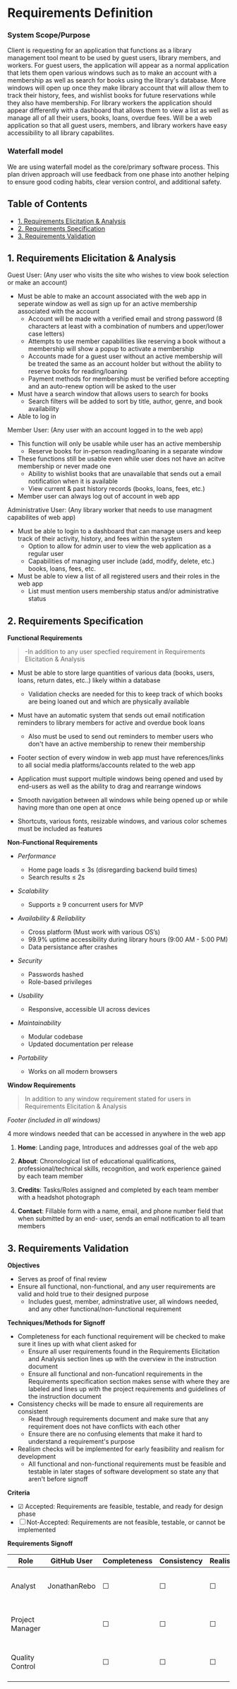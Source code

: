 # Requirements Definition

### **System Scope/Purpose**

Client is requesting for an application that functions as a library management tool meant to be used by guest users, library members, and workers. For guest 
users, the application will appear as a normal application that lets them open various windows such as to make an account with a membership as well as search for 
books using the library's database. More windows will open up once they make library account that will allow them to track their history, fees, and wishlist 
books for future reservations while they also have membership. For library workers the application should appear differently with a dashboard that allows them to 
view a list as well as manage all of all their users, books, loans, overdue fees. Will be a web application so that all guest users, members, and library workers 
have easy accessibility to all library capabilites.

### **Waterfall model**

We are using waterfall model as the core/primary software process.
This plan driven approach will use feedback from one phase into another helping to ensure good coding habits, clear version control, and additional safety.

## Table of Contents
- [1. Requirements Elicitation & Analysis](#1-requirements-elicitation--analysis)
- [2. Requirements Specification](#2-requirements-specification)
- [3. Requirements Validation](#3-requirements-validation)


## 1. Requirements Elicitation & Analysis

Guest User: (Any user who visits the site who wishes to view book selection or make an account)
- Must be able to make an account associated with the web app in seperate window as well as sign up for an active membership associated with the account
  - Account will be made with a verified email and strong password (8 characters at least with a combination of numbers and upper/lower case letters)
  - Attempts to use member capabilities like reserving a book without a membership will show a popup to activate a membership
  - Accounts made for a guest user without an active membership will be treated the same as an account holder but without the ability to reserve books for reading/loaning
  - Payment methods for membership must be verified before accepting and an auto-renew option will be asked to the user
- Must have a search window that allows users to search for books
  - Search filters will be added to sort by title, author, genre, and book availability
- Able to log in

Member User: (Any user with an account logged in to the web app)
- This function will only be usable while user has an active membership
  - Reserve books for in-person reading/loaning in a separate window
- These functions still be usable even while user does not have an acitve membership or never made one
  - Ability to wishlist books that are unavailable that sends out a email notification when it is available
  - View current & past history records (books, loans, fees, etc.)  
- Member user can always log out of account in web app

Administrative User: (Any library worker that needs to use managment capabilites of web app)
- Must be able to login to a dashboard that can manage users and keep track of their activity, history, and fees within the system
  - Option to allow for admin user to view the web application as a regular user
  - Capabilities of managing user include (add, modify, delete, etc.) books, loans, fees, etc.
- Must be able to view a list of all registered users and their roles in the web app
  - List must mention users membership status and/or administrative status

##  2. Requirements Specification
**Functional Requirements**
> -In addition to any user specfied requirement in Requirements Elicitation & Analysis
- Must be able to store large quantities of various data (books, users, loans, return dates, etc..) likely within a database
  - Validation checks are needed for this to keep track of which books are being loaned out and which are physically available
- Must have an automatic system that sends out email notification reminders to library members for active and overdue book loans
  - Also must be used to send out reminders to member users who don't have an active membership to renew their membership

- Footer section of every window in web app must have references/links to all social media platforms/accounts related to the web app

- Application must support multiple windows being opened and used by end-users as well as the ability to drag and rearrange windows
  
- Smooth navigation between all windows while being opened up or while having more than one open at once

- Shortcuts, various fonts, resizable windows, and various color schemes must be included as features

**Non-Functional Requirements**
- *Performance*
  - Home page loads ≤ 3s  (disregarding backend build times)
  - Search results ≤ 2s

- *Scalability*
  - Supports ≥ 9 concurrent users for MVP

- *Availability & Reliability*
  - Cross platform (Must work with various OS’s)
  - 99.9% uptime accessibility during library hours (9:00 AM - 5:00 PM)
  - Data persistance after crashes

- *Security*
  - Passwords hashed  
  - Role-based privileges

- *Usability*
  - Responsive, accessible UI across devices

- *Maintainability*
  - Modular codebase  
  - Updated documentation per release

- *Portability*
  - Works on all modern browsers

**Window Requirements**

> In addition to any window requirement stated for users in Requirements Elicitation & Analysis

*Footer (included in all windows)*

4 more windows needed that can be accessed in anywhere in the web app

  1. **Home**: Landing page, Introduces and addresses goal of the web app

  2. **About**: Chronological list of educational qualifications, professional/technical skills, recognition, and work experience gained by each team member

  3. **Credits**: Tasks/Roles assigned and completed by each team member with a headshot photograph

  4. **Contact**: Fillable form with a name, email, and phone number field that when submitted by an end- user, sends an email notification to all team members

##  3. Requirements Validation

**Objectives**

- Serves as proof of final review
- Ensure all functional, non-functional, and any user requirements are valid and hold true to their designed purpose
  - Includes guest, member, adminstrative user, all windows needed, and any other functional/non-functional requirement

**Techniques/Methods for Signoff**

- Completeness for each functional requirement will be checked to make sure it lines up with what client asked for
  - Ensure all user requirements found in the Requirements Elicitation and Analysis section lines up with the overview in the instruction document
  - Ensure all functional and non-funcationl requirements in the Requirements specification section makes sense with where they are labeled and lines up with the project requirements and guidelines of the instruction document
- Consistency checks will be made to ensure all requirements are consistent
  - Read through requirements document and make sure that any requirement does not have conflicts with each other
  - Ensure there are no confusing elements that make it hard to understand a requirement's purpose
- Realism checks will be implemented for early feasibility and realism for development
  - All functional and non-functional requirements must be feasible and testable in later stages of software development so state any that aren't before signoff
  
**Criteria**

- &#x2611; Accepted: Requirements are feasible, testable, and ready for design phase
- &#x2610; Not-Accepted: Requirements are not feasible, testable, or cannot be implemented

**Requirements Signoff**

| Role            | GitHub User | Completeness | Consistency | Realism  | Date     |
|-----------------|-------------|--------------|-------------|----------|----------|
| Analyst         | JonathanRebo|   &#x2610;   |   &#x2610;  | &#x2610; | --/--/-- |
| Project Manager |             |   &#x2610;   |   &#x2610;  | &#x2610; | --/--/-- |
| Quality Control |             |   &#x2610;   |   &#x2610;  | &#x2610; | --/--/-- |
